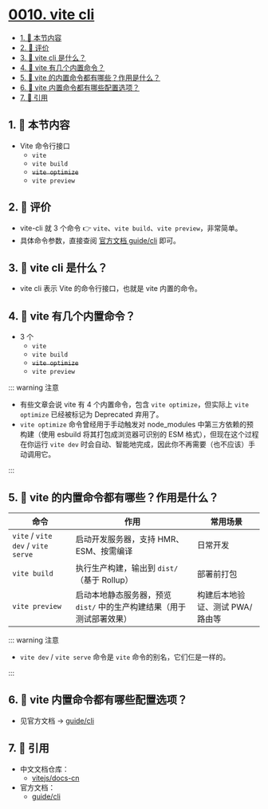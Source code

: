 # [0010. vite cli](https://github.com/tnotesjs/TNotes.vite/tree/main/notes/0010.%20vite%20cli)

<!-- region:toc -->

- [1. 🎯 本节内容](#1--本节内容)
- [2. 🫧 评价](#2--评价)
- [3. 🤔 vite cli 是什么？](#3--vite-cli-是什么)
- [4. 🤔 vite 有几个内置命令？](#4--vite-有几个内置命令)
- [5. 🤔 vite 的内置命令都有哪些？作用是什么？](#5--vite-的内置命令都有哪些作用是什么)
- [6. 🤔 vite 内置命令都有哪些配置选项？](#6--vite-内置命令都有哪些配置选项)
- [7. 🔗 引用](#7--引用)

<!-- endregion:toc -->

## 1. 🎯 本节内容

- Vite 命令行接口
  - `vite`
  - `vite build`
  - ~~`vite optimize`~~
  - `vite preview`

## 2. 🫧 评价

- vite-cli 就 3 个命令 👉 `vite`、`vite build`、`vite preview`，非常简单。
- 具体命令参数，直接查阅 [官方文档 guide/cli][3] 即可。

## 3. 🤔 vite cli 是什么？

- vite cli 表示 Vite 的命令行接口，也就是 vite 内置的命令。

## 4. 🤔 vite 有几个内置命令？

- 3 个
  - `vite`
  - `vite build`
  - ~~`vite optimize`~~
  - `vite preview`

::: warning 注意

- 有些文章会说 vite 有 4 个内置命令，包含 `vite optimize`，但实际上 `vite optimize` 已经被标记为 Deprecated 弃用了。
- `vite optimize` 命令曾经用于手动触发对 node_modules 中第三方依赖的预构建（使用 esbuild 将其打包成浏览器可识别的 ESM 格式），但现在这个过程在你运行 `vite dev` 时会自动、智能地完成，因此你不再需要（也不应该）手动调用它。

:::

## 5. 🤔 vite 的内置命令都有哪些？作用是什么？

| 命令 | 作用 | 常用场景 |
| --- | --- | --- |
| `vite` / `vite dev` / `vite serve` | 启动开发服务器，支持 HMR、ESM、按需编译 | 日常开发 |
| `vite build` | 执行生产构建，输出到 `dist/`（基于 Rollup） | 部署前打包 |
| `vite preview` | 启动本地静态服务器，预览 `dist/` 中的生产构建结果（用于测试部署效果） | 构建后本地验证、测试 PWA/路由等 |

::: warning 注意

- `vite dev` / `vite serve` 命令是 `vite` 命令的别名，它们仨是一样的。

:::

## 6. 🤔 vite 内置命令都有哪些配置选项？

- 见官方文档 -> [guide/cli][3]

## 7. 🔗 引用

- 中文文档仓库：
  - [vitejs/docs-cn][1]
- 官方文档：
  - [guide/cli][3]

[1]: https://github.com/vitejs/docs-cn
[3]: https://cn.vite.dev/guide/cli.html
